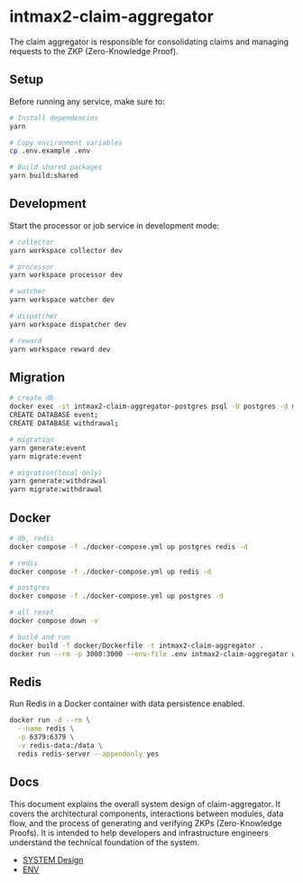 # intmax2-claim-aggregator

The claim aggregator is responsible for consolidating claims and managing requests to the ZKP (Zero-Knowledge Proof).

## Setup

Before running any service, make sure to:

```sh
# Install dependencies
yarn

# Copy environment variables
cp .env.example .env

# Build shared packages
yarn build:shared
```

## Development

Start the processor or job service in development mode:

```sh
# collector
yarn workspace collector dev

# processor
yarn workspace processor dev

# watcher
yarn workspace watcher dev

# dispatcher
yarn workspace dispatcher dev

# reward
yarn workspace reward dev
```

## Migration

```sh
# create db
docker exec -it intmax2-claim-aggregator-postgres psql -U postgres -d maindb
CREATE DATABASE event;
CREATE DATABASE withdrawal;

# migration
yarn generate:event
yarn migrate:event

# migration(local only)
yarn generate:withdrawal
yarn migrate:withdrawal
```

## Docker

```sh
# db, redis
docker compose -f ./docker-compose.yml up postgres redis -d

# redis
docker compose -f ./docker-compose.yml up redis -d

# postgres
docker compose -f ./docker-compose.yml up postgres -d

# all reset
docker compose down -v

# build and run
docker build -f docker/Dockerfile -t intmax2-claim-aggregator .
docker run --rm -p 3000:3000 --env-file .env intmax2-claim-aggregator workspace collector start
```

## Redis

Run Redis in a Docker container with data persistence enabled.

```sh
docker run -d --rm \
  --name redis \
  -p 6379:6379 \
  -v redis-data:/data \
  redis redis-server --appendonly yes
```

## Docs

This document explains the overall system design of claim-aggregator. It covers the architectural components, interactions between modules, data flow, and the process of generating and verifying ZKPs (Zero-Knowledge Proofs). It is intended to help developers and infrastructure engineers understand the technical foundation of the system.

- [SYSTEM Design](./docs/SYSTEM_DESIGN.md)
- [ENV](./packages/shared/src/config/index.ts) 